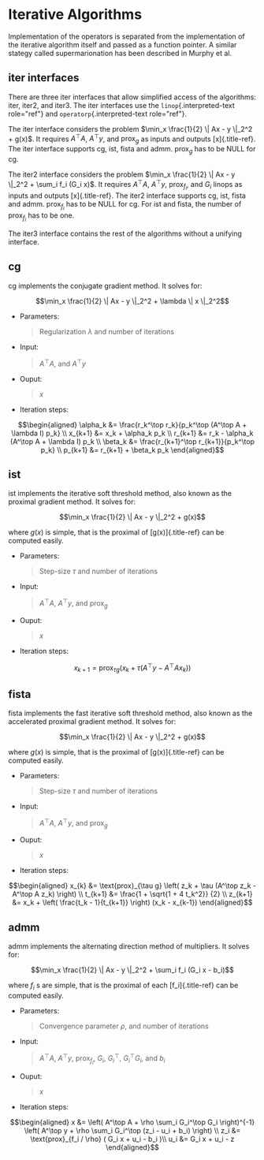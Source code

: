 # Iterative Algorithms

Implementation of the operators is separated from the implementation of
the iterative algorithm itself and passed as a function pointer. A
similar stategy called supermarionation has been described in Murphy et
al.

## iter interfaces

There are three iter interfaces that allow simplified access of the
algorithms: iter, iter2, and iter3. The iter interfaces use the
`linop`{.interpreted-text role="ref"} and `operatorp`{.interpreted-text
role="ref"}.

The iter interface considers the problem
$\min_x \frac{1}{2} \| Ax - y \|_2^2 + g(x)$. It requires $A^\top A$,
$A^\top y$, and $\text{prox}_g$ as inputs and outputs [x]{.title-ref}.
The iter interface supports cg, ist, fista and admm. $\text{prox}_g$ has
to be NULL for cg.

The iter2 interface considers the problem
$\min_x \frac{1}{2} \| Ax - y \|_2^2 + \sum_i f_i (G_i x)$. It requires
$A^\top A$, $A^\top y$, $\text{prox}_{f_i}$, and $G_i$ linops as inputs
and outputs [x]{.title-ref}. The iter2 interface supports cg, ist, fista
and admm. $\text{prox}_{f_i}$ has to be NULL for cg. For ist and fista,
the number of $\text{prox}_{f_i}$ has to be one.

The iter3 interface contains the rest of the algorithms without a
unifying interface.

## cg

cg implements the conjugate gradient method. It solves for:

$$\min_x \frac{1}{2} \| Ax - y \|_2^2 + \lambda \| x \|_2^2$$

-   Parameters:

    > Regularization $\lambda$ and number of iterations

-   Input:

    > $A^\top A$, and $A^\top y$

-   Ouput:

    > $x$

-   Iteration steps:

$$\begin{aligned}
\alpha_k &= \frac{r_k^\top r_k}{p_k^\top (A^\top A + \lambda I) p_k} \\
x_{k+1} &= x_k + \alpha_k p_k \\
r_{k+1} &= r_k - \alpha_k (A^\top A + \lambda I) p_k \\
\beta_k &= \frac{r_{k+1}^\top r_{k+1}}{p_k^\top p_k} \\
p_{k+1} &= r_{k+1} + \beta_k p_k
\end{aligned}$$

## ist

ist implements the iterative soft threshold method, also known as the
proximal gradient method. It solves for:

$$\min_x \frac{1}{2} \| Ax - y \|_2^2 + g(x)$$

where $g(x)$ is simple, that is the proximal of [g(x)]{.title-ref} can
be computed easily.

-   Parameters:

    > Step-size $\tau$ and number of iterations

-   Input:

    > $A^\top A$, $A^\top y$, and $\text{prox}_g$

-   Ouput:

    > $x$

-   Iteration steps:

$$x_{k+1} = \text{prox}_{\tau g} \left( x_k + \tau (A^\top y - A^\top A x_k) \right)$$

## fista

fista implements the fast iterative soft threshold method, also known as
the accelerated proximal gradient method. It solves for:

$$\min_x \frac{1}{2} \| Ax - y \|_2^2 + g(x)$$

where $g(x)$ is simple, that is the proximal of [g(x)]{.title-ref} can
be computed easily.

-   Parameters:

    > Step-size $\tau$ and number of iterations

-   Input:

    > $A^\top A$, $A^\top y$, and $\text{prox}_g$

-   Ouput:

    > $x$

-   Iteration steps:

$$\begin{aligned}
x_{k} &= \text{prox}_{\tau g} \left( z_k + \tau (A^\top z_k - A^\top A z_k) \right) \\
t_{k+1} &= \frac{1 + \sqrt{1 + 4 t_k^2}} {2} \\
z_{k+1} &= x_k + \left( \frac{t_k - 1}{t_{k+1}} \right) (x_k - x_{k-1})
\end{aligned}$$

## admm

admm implements the alternating direction method of multipliers. It
solves for:

$$\min_x \frac{1}{2} \| Ax - y \|_2^2 + \sum_i f_i (G_i x - b_i)$$

where $f_i$ s are simple, that is the proximal of each [f_i]{.title-ref}
can be computed easily.

-   Parameters:

    > Convergence parameter $\rho$, and number of iterations

-   Input:

    > $A^\top A$, $A^\top y$, $\text{prox}_{f_i}$, $G_i$, $G_i^\top$,
    > $G_i^\top G_i$, and $b_i$

-   Ouput:

    > $x$

-   Iteration steps:

$$\begin{aligned}
x   &= \left( A^\top A + \rho \sum_i G_i^\top G_i \right)^{-1} \left( A^\top y + \rho \sum_i G_i^\top (z_i - u_i + b_i) \right) \\
z_i &= \text{prox}_{f_i / \rho} ( G_i x + u_i - b_i )\\
u_i &= G_i x + u_i - z
\end{aligned}$$
